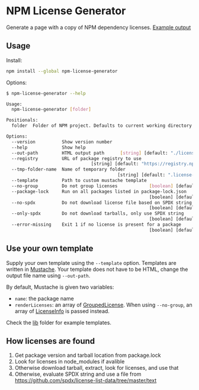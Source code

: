 # NPM License Generator

Generate a page with a copy of NPM dependency licenses. [Example output](https://mymindstorm.github.io/npm-license-generator/example_licenses)

## Usage

Install:

```bash
npm install --global npm-license-generator
```

Options:

```bash
$ npm-license-generator --help

Usage:
  npm-license-generator [folder]

Positionals:
  folder  Folder of NPM project. Defaults to current working directory  [string]

Options:
  --version          Show version number                               [boolean]
  --help             Show help                                         [boolean]
  --out-path         HTML output path      [string] [default: "./licenses.html"]
  --registry         URL of package registry to use
                                [string] [default: "https://registry.npmjs.org"]
  --tmp-folder-name  Name of temporary folder
                                          [string] [default: ".license-gen-tmp"]
  --template         Path to custom mustache template                   [string]
  --no-group         Do not group licenses            [boolean] [default: false]
  --package-lock     Run on all packages listed in package-lock.json
                                                      [boolean] [default: false]
  --no-spdx          Do not download license file based on SPDX string
                                                      [boolean] [default: false]
  --only-spdx        Do not download tarballs, only use SPDX string
                                                      [boolean] [default: false]
  --error-missing    Exit 1 if no license is present for a package
                                                      [boolean] [default: false]
```

## Use your own template

Supply your own template using the `--template` option. Templates are written in [Mustache](https://mustache.github.io/). Your template does not have to be HTML, change the output file name using `--out-path`.

By default, Mustache is given two variables: 
  - `name`: the package name
  - `renderLicenses`: an array of [GroupedLicense](https://github.com/mymindstorm/npm-license-generator/blob/ce81d002cd22320076e029ed2a612d4e6ad9dacf/src/types.d.ts#L45-L53). When using `--no-group`, an array of [LicenseInfo](https://github.com/mymindstorm/npm-license-generator/blob/ce81d002cd22320076e029ed2a612d4e6ad9dacf/src/types.d.ts#L32-L43) is passed instead. 
  
  Check the [lib](https://github.com/mymindstorm/npm-license-generator/tree/master/lib) folder for example templates.

## How licenses are found

1. Get package version and tarball location from package.lock
2. Look for licenses in node_modules if avalible
3. Otherwise download tarball, extract, look for licenses, and use that
4. Otherwise, evaluate SPDX string and use a file from https://github.com/spdx/license-list-data/tree/master/text

